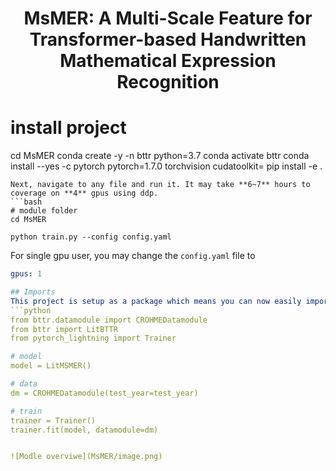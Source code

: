 <div align="center">    
 
# MsMER: A Multi-Scale Feature for Transformer-based Handwritten Mathematical Expression Recognition    


</div>
 

# install project   
cd MsMER
conda create -y -n bttr python=3.7
conda activate bttr
conda install --yes -c pytorch pytorch=1.7.0 torchvision cudatoolkit=<your-cuda-version>
pip install -e .   
 ```   
 Next, navigate to any file and run it. It may take **6~7** hours to coverage on **4** gpus using ddp.
 ```bash
# module folder
cd MsMER

python train.py --config config.yaml  
```

For single gpu user, you may change the `config.yaml` file to
```yaml
gpus: 1

## Imports
This project is setup as a package which means you can now easily import any file into any other file like so:
```python
from bttr.datamodule import CROHMEDatamodule
from bttr import LitBTTR
from pytorch_lightning import Trainer

# model
model = LitMSMER()

# data
dm = CROHMEDatamodule(test_year=test_year)

# train
trainer = Trainer()
trainer.fit(model, datamodule=dm)


![Modle overviwe](MsMER/image.png)


